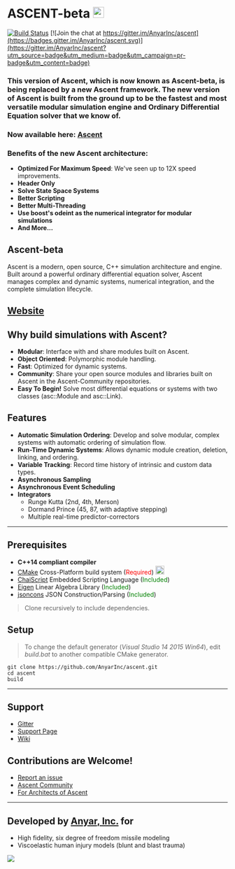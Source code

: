 # ASCENT-beta <a href="http://anyarinc.github.io/ascent-beta/"> <img src="http://www.iconsdb.com/icons/preview/color/299BFF/house-xxl.png" width="25"></a>

[![Build Status](https://travis-ci.org/AnyarInc/ascent.svg?branch=master)](https://travis-ci.org/AnyarInc/ascent) [![Join the chat at https://gitter.im/AnyarInc/ascent](https://badges.gitter.im/AnyarInc/ascent.svg)](https://gitter.im/AnyarInc/ascent?utm_source=badge&utm_medium=badge&utm_campaign=pr-badge&utm_content=badge)

### This version of Ascent, which is now known as Ascent-beta, is being replaced by a new Ascent framework. The new version of Ascent is built from the ground up to be the fastest and most versatile modular simulation engine and Ordinary Differential Equation solver that we know of.
### Now available here: [Ascent](https://github.com/AnyarInc/Ascent)
### Benefits of the new Ascent architecture:
- **Optimized For Maximum Speed**: We've seen up to 12X speed improvements.
- **Header Only**
- **Solve State Space Systems**
- **Better Scripting**
- **Better Multi-Threading**
- **Use boost's odeint as the numerical integrator for modular simulations**
- **And More...**

## Ascent-beta
Ascent is a modern, open source, C++ simulation architecture and engine. Built around a powerful ordinary differential equation solver, Ascent manages complex and dynamic systems, numerical integration, and the complete simulation lifecycle.

## <a href="http://anyarinc.github.io/ascent-beta/">Website</a>

## Why build simulations with Ascent?
- **Modular**: Interface with and share modules built on Ascent. 
- **Object Oriented**: Polymorphic module handling.
- **Fast**: Optimized for dynamic systems.
- **Community**: Share your open source modules and libraries built on Ascent in the Ascent-Community repositories.
- **Easy To Begin!** Solve most differential equations or systems with two classes (asc::Module and asc::Link).

## Features
- **Automatic Simulation Ordering**: Develop and solve modular, complex systems with automatic ordering of simulation flow.
- **Run-Time Dynamic Systems**: Allows dynamic module creation, deletion, linking, and ordering.
- **Variable Tracking**: Record time history of intrinsic and custom data types.
- **Asynchronous Sampling**
- **Asynchronous Event Scheduling**
- **Integrators**
    - Runge Kutta (2nd, 4th, Merson)
    - Dormand Prince (45, 87, with adaptive stepping)
    - Multiple real-time predictor-correctors


***
## Prerequisites
- **C++14 compliant compiler**
- [CMake](https://cmake.org/download/) Cross-Platform build system (<font color="red">Required</font>)  <a href="https://cmake.org/download/"> <img src="http://www.iconsdb.com/icons/preview/color/299BFF/data-transfer-download-xxl.png" width="20"></a>
- [ChaiScript](http://chaiscript.com/) Embedded Scripting Language (<font color="green">Included</font>)
- [Eigen](http://eigen.tuxfamily.org/) Linear Algebra Library (<font color="green">Included</font>)
- [jsoncons](https://github.com/danielaparker/jsoncons) JSON Construction/Parsing (<font color="green">Included</font>)

> Clone recursively to include dependencies.

## Setup
> To change the default generator (_Visual Studio 14 2015 Win64_), edit _build.bat_ to another compatible CMake generator.

```
git clone https://github.com/AnyarInc/ascent.git
cd ascent
build
```
***
## Support

- [Gitter](https://gitter.im/AnyarInc/ascent)
- [Support Page](http://anyarinc.github.io/ascent/support.html)
- [Wiki](https://github.com/AnyarInc/ascent/wiki)

## Contributions are Welcome!

- [Report an issue](https://github.com/AnyarInc/ascent/issues)
- [Ascent Community](https://github.com/Ascent-Community)
- [For Architects of Ascent](https://github.com/AnyarInc/Ascent/wiki/For-Architects-of-Ascent)

***
## Developed by [Anyar, Inc.](http://www.anyarinc.com/) for
- High fidelity, six degree of freedom missile modeling
- Viscoelastic human injury models (blunt and blast trauma)

<a href="http://anyarinc.com"> <img src="http://www.anyarinc.com/wp-content/uploads/2015/06/anyar-logo-1.png"></a>
